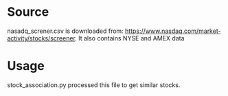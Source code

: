# Source
nasadq_screner.csv is downloaded from: https://www.nasdaq.com/market-activity/stocks/screener. It also contains NYSE and AMEX data 

# Usage
stock_association.py processed this file to get similar stocks.
